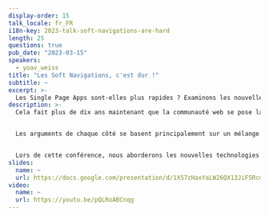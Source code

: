```yaml
---
display-order: 15
talk_locale: fr_FR
i18n-key: 2023-talk-soft-navigations-are-hard
length: 25
questions: true
pub_date: "2023-03-15"
speakers:
  - yoav_weiss
title: "Les Soft Navigations, c'est dur !"
subtitle: ~
excerpt: >-
  Les Single Page Apps sont-elles plus rapides ? Examinons les nouvelles technologies du navigateur web qui nous permettent de mesurer les performances des SPAs.
description: >-
  Cela fait plus de dix ans maintenant que la communauté web se pose la question suivante : "Les Single Page Apps sont-elles plus rapides ?"


  Les arguments de chaque côté se basent principalement sur un mélange de convictions et d'anecdotes, étant donné que nous ne disposions pas de données pour répondre à ces questions. Jusqu'à présent.


  Lors de cette conférence, nous aborderons les nouvelles technologies dans le navigateur web qui nous permettent de mesurer les métriques de performance des Single Page Apps de la même manière que pour les Multipage Apps. Nous examinerons leurs fonctionnalités, leur mode de fonctionnement et la manière dont vous pouvez les utiliser pour améliorer les performances de votre SPA.
slides:
  name: ~
  url: https://docs.google.com/presentation/d/1X57zHaxYaLW26QX13JiF5RcmhL2le2VBkTTGmAd4G5I/edit#slide=id.p
video:
  name: ~
  url: https://youtu.be/pQLRoABCnqg
---
```

